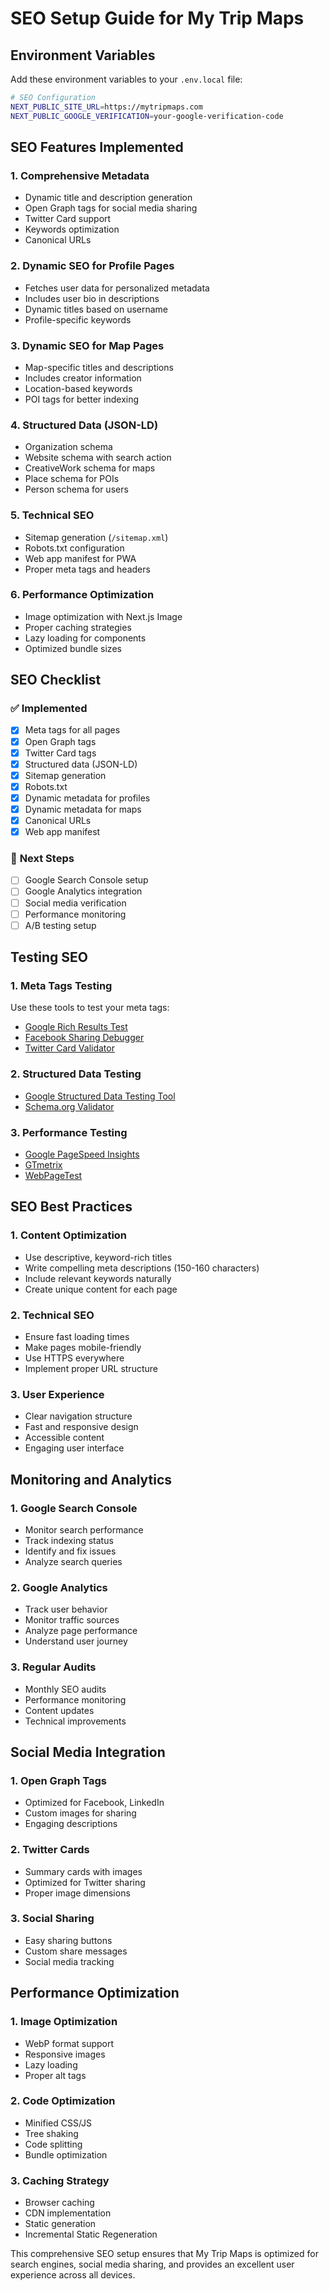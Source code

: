 # SEO Setup Guide for My Trip Maps

## Environment Variables

Add these environment variables to your `.env.local` file:

```bash
# SEO Configuration
NEXT_PUBLIC_SITE_URL=https://mytripmaps.com
NEXT_PUBLIC_GOOGLE_VERIFICATION=your-google-verification-code
```

## SEO Features Implemented

### 1. **Comprehensive Metadata**

- Dynamic title and description generation
- Open Graph tags for social media sharing
- Twitter Card support
- Keywords optimization
- Canonical URLs

### 2. **Dynamic SEO for Profile Pages**

- Fetches user data for personalized metadata
- Includes user bio in descriptions
- Dynamic titles based on username
- Profile-specific keywords

### 3. **Dynamic SEO for Map Pages**

- Map-specific titles and descriptions
- Includes creator information
- Location-based keywords
- POI tags for better indexing

### 4. **Structured Data (JSON-LD)**

- Organization schema
- Website schema with search action
- CreativeWork schema for maps
- Place schema for POIs
- Person schema for users

### 5. **Technical SEO**

- Sitemap generation (`/sitemap.xml`)
- Robots.txt configuration
- Web app manifest for PWA
- Proper meta tags and headers

### 6. **Performance Optimization**

- Image optimization with Next.js Image
- Proper caching strategies
- Lazy loading for components
- Optimized bundle sizes

## SEO Checklist

### ✅ **Implemented**

- [x] Meta tags for all pages
- [x] Open Graph tags
- [x] Twitter Card tags
- [x] Structured data (JSON-LD)
- [x] Sitemap generation
- [x] Robots.txt
- [x] Dynamic metadata for profiles
- [x] Dynamic metadata for maps
- [x] Canonical URLs
- [x] Web app manifest

### 🔄 **Next Steps**

- [ ] Google Search Console setup
- [ ] Google Analytics integration
- [ ] Social media verification
- [ ] Performance monitoring
- [ ] A/B testing setup

## Testing SEO

### 1. **Meta Tags Testing**

Use these tools to test your meta tags:

- [Google Rich Results Test](https://search.google.com/test/rich-results)
- [Facebook Sharing Debugger](https://developers.facebook.com/tools/debug/)
- [Twitter Card Validator](https://cards-dev.twitter.com/validator)

### 2. **Structured Data Testing**

- [Google Structured Data Testing Tool](https://search.google.com/structured-data/testing-tool)
- [Schema.org Validator](https://validator.schema.org/)

### 3. **Performance Testing**

- [Google PageSpeed Insights](https://pagespeed.web.dev/)
- [GTmetrix](https://gtmetrix.com/)
- [WebPageTest](https://www.webpagetest.org/)

## SEO Best Practices

### 1. **Content Optimization**

- Use descriptive, keyword-rich titles
- Write compelling meta descriptions (150-160 characters)
- Include relevant keywords naturally
- Create unique content for each page

### 2. **Technical SEO**

- Ensure fast loading times
- Make pages mobile-friendly
- Use HTTPS everywhere
- Implement proper URL structure

### 3. **User Experience**

- Clear navigation structure
- Fast and responsive design
- Accessible content
- Engaging user interface

## Monitoring and Analytics

### 1. **Google Search Console**

- Monitor search performance
- Track indexing status
- Identify and fix issues
- Analyze search queries

### 2. **Google Analytics**

- Track user behavior
- Monitor traffic sources
- Analyze page performance
- Understand user journey

### 3. **Regular Audits**

- Monthly SEO audits
- Performance monitoring
- Content updates
- Technical improvements

## Social Media Integration

### 1. **Open Graph Tags**

- Optimized for Facebook, LinkedIn
- Custom images for sharing
- Engaging descriptions

### 2. **Twitter Cards**

- Summary cards with images
- Optimized for Twitter sharing
- Proper image dimensions

### 3. **Social Sharing**

- Easy sharing buttons
- Custom share messages
- Social media tracking

## Performance Optimization

### 1. **Image Optimization**

- WebP format support
- Responsive images
- Lazy loading
- Proper alt tags

### 2. **Code Optimization**

- Minified CSS/JS
- Tree shaking
- Code splitting
- Bundle optimization

### 3. **Caching Strategy**

- Browser caching
- CDN implementation
- Static generation
- Incremental Static Regeneration

This comprehensive SEO setup ensures that My Trip Maps is optimized for search engines, social media sharing, and provides an excellent user experience across all devices.
